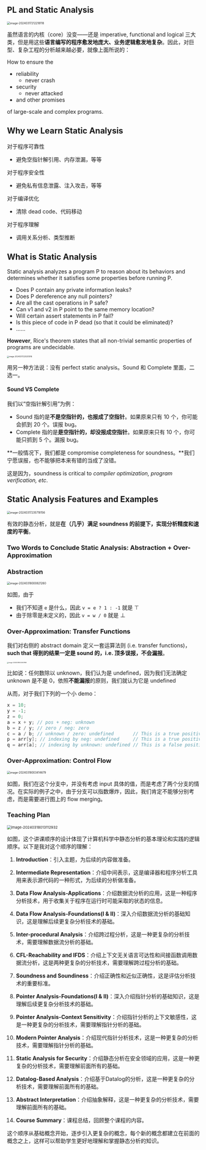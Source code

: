 
## PL and Static Analysis

<img src="https://cdn.jsdelivr.net/gh/mtdickens/mtd-images/img/202403172122268.png" alt="image-20240317212218118" style="zoom: 50%;" />

虽然语言的内核（core）没变——还是 imperative, functional and logical 三大类，但是用这些**语言编写的程序愈发地庞大、业务逻辑愈发地复杂**。因此，对巨型、复杂工程的分析越来越必要，就像上面所说的：

How to ensure the 

- reliability
    - never crash
- security
    - never attacked
- and other promises

of large-scale and complex programs.

## Why we Learn Static Analysis

对于程序可靠性

- 避免空指针解引用、内存泄漏，等等

对于程序安全性

- 避免私有信息泄露、注入攻击，等等

对于编译优化

- 清除 dead code、代码移动

对于程序理解

- 调用关系分析、类型推断

## What is Static Analysis

Static analysis analyzes a program P to reason about its behaviors and determines whether it satisfies some properties before running P.

- Does P contain any private information leaks?
- Does P dereference any null pointers?
- Are all the cast operations in P safe?
- Can v1 and v2 in P point to the same memory location?
- Will certain assert statements in P fail?
- Is this piece of code in P dead (so that it could be eliminated)?
- ……

**However**, Rice's theorem states that all non-trivial semantic properties of programs are undecidable.

<img src="https://cdn.jsdelivr.net/gh/mtdickens/mtd-images/img/202403172202136.png" alt="image-20240317220251916" style="zoom: 33%;" />

用另一种方法说：没有 perfect static analysis。Sound 和 Complete 里面，二选一。

#### Sound VS Complete

我们以“空指针解引用”为例：

- Sound 指的是**不是空指针的，也报成了空指针**。如果原来只有 10 个，你可能会抓到 20 个。误报 bug。
- Complete 指的是**是空指针的，却没报成空指针**。如果原来只有 10 个，你可能只抓到 5 个。漏报 bug。

**一般情况下，我们都是 compromise completeness for soundness。**我们宁愿误报，也不能够把本来有错的当成了没错。

这是因为，soundness is critical to *compiler optimization, program verification, etc*.



## Static Analysis Features and Examples

<img src="https://cdn.jsdelivr.net/gh/mtdickens/mtd-images/img/202403172357173.png" alt="image-20240317235718156" style="zoom: 50%;" />

有效的静态分析，就是**在（几乎）满足 soundness 的前提下，实现分析精度和速度的平衡**。

### Two Words to Conclude Static Analysis: Abstraction + Over-Approximation

### Abstraction

<img src="https://cdn.jsdelivr.net/gh/mtdickens/mtd-images/img/202403180008613.png" alt="image-20240318000821260" style="zoom:50%;" />

如图，由于

- 我们不知道 `e` 是什么，因此 `v = e ? 1 : -1` 就是 &top;
- 由于除零是未定义的，因此 `v = w / 0` 就是 &bot;

### Over-Approximation: Transfer Functions

我们对右侧的 abstract domain 定义一套运算法则 (i.e. transfer functions)，**such that 得到的结果一定是 sound 的，i.e. 顶多误报，不会漏报**。

<img src="https://cdn.jsdelivr.net/gh/mtdickens/mtd-images/img/202403180026538.png" alt="image-20240318002557966" style="zoom: 25%;" />

比如说：任何数除以 unknown，我们认为是 undefined，因为我们无法确定 unknown 是不是 0，依照**不能漏报**的原则，我们就认为它是 undefined

从而，对于我们下列的一个小 demo：

```c
x = 10;
y = -1;
z = 0;
a = x + y; // pos + neg: unknown
b = z / y; // zero / neg: zero
c = a / b; // unknown / zero: undefined       // This is a true positive
p = arr[y]; // indexing by neg: undefined     // This is a true positive
q = arr[a]; // indexing by unknown: undefined // This is a false positive
```

### Over-Approximation: Control Flow

<img src="https://cdn.jsdelivr.net/gh/mtdickens/mtd-images/img/202403180034817.png" alt="image-20240318003414679" style="zoom:50%;" />
    

如图，我们在这个分支中，并没有考虑 input 具体的值，而是考虑了两个分支的情况。在实际的例子之中，由于分支可以指数爆炸，因此，我们肯定不能够分别考虑，而是需要进行图上的 flow merging。

### Teaching Plan

<img src="https://cdn.jsdelivr.net/gh/mtdickens/mtd-images/img/202403180131733.png" alt="image-20240318013112932" style="zoom:67%;" />

如图，这个讲课顺序的设计体现了计算机科学中静态分析的基本理论和实践的逻辑顺序。以下是我对这个顺序的理解：

1. **Introduction**：引入主题，为后续的内容做准备。

2. **Intermediate Representation**：介绍中间表示，这是编译器和程序分析工具用来表示源代码的一种形式，为后续的分析做准备。

3. **Data Flow Analysis-Applications**：介绍数据流分析的应用，这是一种程序分析技术，用于收集关于程序在运行时可能采取的状态的信息。

4. **Data Flow Analysis-Foundations(I & II)**：深入介绍数据流分析的基础知识，这是理解后续更复杂分析技术的基础。

5. **Inter-procedural Analysis**：介绍跨过程分析，这是一种更复杂的分析技术，需要理解数据流分析的基础。

6. **CFL-Reachability and IFDS**：介绍上下文无关语言可达性和间接函数调用数据流分析，这是两种更复杂的分析技术，需要理解跨过程分析的基础。

7. **Soundness and Soundiness**：介绍正确性和近似正确性，这是评估分析技术的重要标准。

8. **Pointer Analysis-Foundations(I & II)**：深入介绍指针分析的基础知识，这是理解后续更复杂分析技术的基础。

9. **Pointer Analysis-Context Sensitivity**：介绍指针分析的上下文敏感性，这是一种更复杂的分析技术，需要理解指针分析的基础。

10. **Modern Pointer Analysis**：介绍现代指针分析技术，这是一种更复杂的分析技术，需要理解指针分析的基础。

11. **Static Analysis for Security**：介绍静态分析在安全领域的应用，这是一种更复杂的分析技术，需要理解前面所有的基础。

12. **Datalog-Based Analysis**：介绍基于Datalog的分析，这是一种更复杂的分析技术，需要理解前面所有的基础。

13. **Abstract Interpretation**：介绍抽象解释，这是一种更复杂的分析技术，需要理解前面所有的基础。

14. **Course Summary**：课程总结，回顾整个课程的内容。

这个顺序从基础概念开始，逐步引入更复杂的概念，每个新的概念都建立在前面的概念之上，这样可以帮助学生更好地理解和掌握静态分析的知识。	